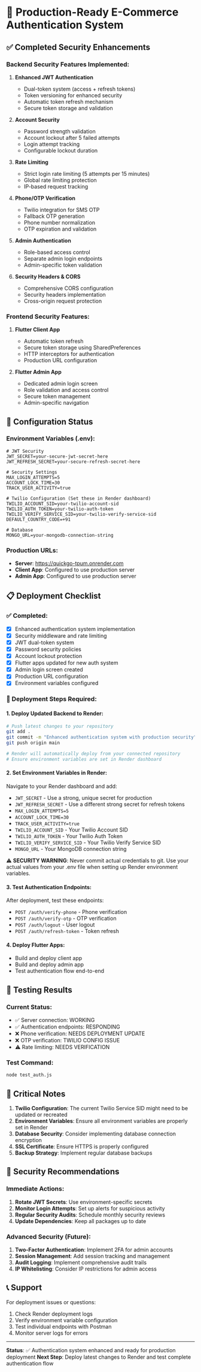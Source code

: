 # 🚀 Production-Ready E-Commerce Authentication System

## ✅ Completed Security Enhancements

### Backend Security Features Implemented:
1. **Enhanced JWT Authentication**
   - Dual-token system (access + refresh tokens)
   - Token versioning for enhanced security
   - Automatic token refresh mechanism
   - Secure token storage and validation

2. **Account Security**
   - Password strength validation
   - Account lockout after 5 failed attempts
   - Login attempt tracking
   - Configurable lockout duration

3. **Rate Limiting**
   - Strict login rate limiting (5 attempts per 15 minutes)
   - Global rate limiting protection
   - IP-based request tracking

4. **Phone/OTP Verification**
   - Twilio integration for SMS OTP
   - Fallback OTP generation
   - Phone number normalization
   - OTP expiration and validation

5. **Admin Authentication**
   - Role-based access control
   - Separate admin login endpoints
   - Admin-specific token validation

6. **Security Headers & CORS**
   - Comprehensive CORS configuration
   - Security headers implementation
   - Cross-origin request protection

### Frontend Security Features:
1. **Flutter Client App**
   - Automatic token refresh
   - Secure token storage using SharedPreferences
   - HTTP interceptors for authentication
   - Production URL configuration

2. **Flutter Admin App**
   - Dedicated admin login screen
   - Role validation and access control
   - Secure token management
   - Admin-specific navigation

## 🔧 Configuration Status

### Environment Variables (.env):
```env
# JWT Security
JWT_SECRET=your-secure-jwt-secret-here
JWT_REFRESH_SECRET=your-secure-refresh-secret-here

# Security Settings
MAX_LOGIN_ATTEMPTS=5
ACCOUNT_LOCK_TIME=30
TRACK_USER_ACTIVITY=true

# Twilio Configuration (Set these in Render dashboard)
TWILIO_ACCOUNT_SID=your-twilio-account-sid
TWILIO_AUTH_TOKEN=your-twilio-auth-token
TWILIO_VERIFY_SERVICE_SID=your-twilio-verify-service-sid
DEFAULT_COUNTRY_CODE=+91

# Database
MONGO_URL=your-mongodb-connection-string
```

### Production URLs:
- **Server**: https://quickgo-tpum.onrender.com
- **Client App**: Configured to use production server
- **Admin App**: Configured to use production server

## 📋 Deployment Checklist

### ✅ Completed:
- [x] Enhanced authentication system implementation
- [x] Security middleware and rate limiting
- [x] JWT dual-token system
- [x] Password security policies
- [x] Account lockout protection
- [x] Flutter apps updated for new auth system
- [x] Admin login screen created
- [x] Production URL configuration
- [x] Environment variables configured

### 🔄 Deployment Steps Required:

#### 1. Deploy Updated Backend to Render:
```bash
# Push latest changes to your repository
git add .
git commit -m "Enhanced authentication system with production security"
git push origin main

# Render will automatically deploy from your connected repository
# Ensure environment variables are set in Render dashboard
```

#### 2. Set Environment Variables in Render:
Navigate to your Render dashboard and add:
- `JWT_SECRET` - Use a strong, unique secret for production
- `JWT_REFRESH_SECRET` - Use a different strong secret for refresh tokens
- `MAX_LOGIN_ATTEMPTS=5`
- `ACCOUNT_LOCK_TIME=30`
- `TRACK_USER_ACTIVITY=true`
- `TWILIO_ACCOUNT_SID` - Your Twilio Account SID
- `TWILIO_AUTH_TOKEN` - Your Twilio Auth Token
- `TWILIO_VERIFY_SERVICE_SID` - Your Twilio Verify Service SID
- `MONGO_URL` - Your MongoDB connection string

⚠️ **SECURITY WARNING**: Never commit actual credentials to git. Use your actual values from your .env file when setting up Render environment variables.

#### 3. Test Authentication Endpoints:
After deployment, test these endpoints:
- `POST /auth/verify-phone` - Phone verification
- `POST /auth/verify-otp` - OTP verification  
- `POST /auth/logout` - User logout
- `POST /auth/refresh-token` - Token refresh

#### 4. Deploy Flutter Apps:
- Build and deploy client app
- Build and deploy admin app
- Test authentication flow end-to-end

## 🧪 Testing Results

### Current Status:
- ✅ Server connection: WORKING
- ✅ Authentication endpoints: RESPONDING
- ❌ Phone verification: NEEDS DEPLOYMENT UPDATE
- ❌ OTP verification: TWILIO CONFIG ISSUE
- ⚠️ Rate limiting: NEEDS VERIFICATION

### Test Command:
```bash
node test_auth.js
```

## 🚨 Critical Notes

1. **Twilio Configuration**: The current Twilio Service SID might need to be updated or recreated
2. **Environment Variables**: Ensure all environment variables are properly set in Render
3. **Database Security**: Consider implementing database connection encryption
4. **SSL Certificate**: Ensure HTTPS is properly configured
5. **Backup Strategy**: Implement regular database backups

## 🔐 Security Recommendations

### Immediate Actions:
1. **Rotate JWT Secrets**: Use environment-specific secrets
2. **Monitor Login Attempts**: Set up alerts for suspicious activity
3. **Regular Security Audits**: Schedule monthly security reviews
4. **Update Dependencies**: Keep all packages up to date

### Advanced Security (Future):
1. **Two-Factor Authentication**: Implement 2FA for admin accounts
2. **Session Management**: Add session tracking and management
3. **Audit Logging**: Implement comprehensive audit trails
4. **IP Whitelisting**: Consider IP restrictions for admin access

## 📞 Support

For deployment issues or questions:
1. Check Render deployment logs
2. Verify environment variable configuration
3. Test individual endpoints with Postman
4. Monitor server logs for errors

---

**Status**: ✅ Authentication system enhanced and ready for production deployment
**Next Step**: Deploy latest changes to Render and test complete authentication flow
